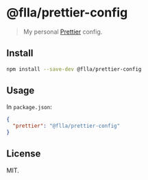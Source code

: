 # @flla/prettier-config

> My personal [Prettier](https://prettier.io/) config.

## Install

```bash
npm install --save-dev @flla/prettier-config
```

## Usage

In `package.json`:

```json
{
  "prettier": "@flla/prettier-config"
}
```

## License

MIT.
